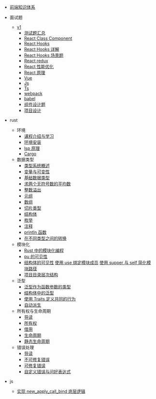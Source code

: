 - [前端知识体系](http://127.0.0.1:3200/asset/what-is-fe/index.html)
- 面试题

  - [v1](docs/interview/v1/README.md)
    - [测试题汇总](docs/interview/v1/测试题汇总.md)
    - [React Class Component](docs/interview/v1/react.class.component.md)
    - [React Hooks](docs/interview/v1/react.hooks.md)
    - [React Hooks 详解](docs/interview/v1/react.hooks详解.md)
    - [React Hooks 场景题](docs/interview/v1/react.hooks.场景题.md)
    - [React redux](docs/interview/v1/react.redux.md)
    - [React 性能优化](docs/interview/v1/react性能优化.md)
    - [React 原理](docs/interview/v1/react原理.md)
    - [Vue](docs/interview/v1/vue.md)
    - [Js](docs/interview/v1/js.md)
    - [Ts](docs/interview/v1/typescript.md)
    - [webpack](docs/interview/v1/webpack.md)
    - [babel](docs/interview/v1/babel.md)
    - [组件设计题](docs/interview/v1/react_vue_组件设计题.md)
    - [项目设计](docs/interview/v1/项目设计.md)

- rust

  - 环境
    - [课程介绍与学习](docs/rust/1-环境/1-1课程介绍与学习指南.md)
    - [环境安装](docs/rust/1-环境/2-1环境安装.md)
    - [lsp 原理](docs/rust/1-环境/2-2lsp原理.md)
    - [Cargo](docs/rust/1-环境/2-4Cargo.md)
  - 数据类型
    - [类型系统概述](docs/rust/3-数据类型/3-2%E7%B1%BB%E5%9E%8B%E7%B3%BB%E7%BB%9F%E6%A6%82%E8%BF%B0.md)
    - [变量与可变性](docs/rust/3-数据类型/3-3%E5%8F%98%E9%87%8F%E5%92%8C%E5%8F%AF%E5%8F%98%E6%80%A7.md)
    - [基础数据类型](docs/rust/3-数据类型/3-4%E5%9F%BA%E7%A1%80%E6%95%B0%E6%8D%AE%E7%B1%BB%E5%9E%8B.md)
    - [求两个无符号数的平均数](docs/rust/3-数据类型/3-5%E6%B1%82%E4%B8%A4%E4%B8%AA%E6%97%A0%E7%AC%A6%E5%8F%B7%E6%95%B0%E7%9A%84%E5%B9%B3%E5%9D%87%E6%95%B0.md)
    - [整数溢出](docs/rust/3-数据类型/3-6%E6%95%B4%E6%95%B0%E6%BA%A2%E5%87%BA.md)
    - [元组](docs/rust/3-数据类型/3-7%E5%85%83%E7%BB%84.md)
    - [数组](docs/rust/3-数据类型/3-8%E6%95%B0%E7%BB%84.md)
    - [切片类型](docs/rust/3-数据类型/3-9%E5%88%87%E7%89%87%E7%B1%BB%E5%9E%8B.md)
    - [结构体](docs/rust/3-数据类型/3-10%E7%BB%93%E6%9E%84%E4%BD%93.md)
    - [枚举](docs/rust/3-数据类型/3-11%E6%9E%9A%E4%B8%BE.md)
    - [注释](docs/rust/3-数据类型/3-12%E6%B3%A8%E9%87%8A.md)
    - [println 函数](docs/rust/3-数据类型/3-13println%E5%87%BD%E6%95%B0.md)
    - [在不同类型之间的转换](docs/rust/3-数据类型/3-14%E5%9C%A8%E4%B8%8D%E5%90%8C%E7%B1%BB%E5%9E%8B%E4%B9%8B%E9%97%B4%E7%9A%84%E8%BD%AC%E6%8D%A2.md)
  - 模块化
    - [Rust 中的模块化编程](docs/rust/5-模块化/5-2Rust%E4%B8%AD%E7%9A%84%E6%A8%A1%E5%9D%97%E5%8C%96%E7%BC%96%E7%A8%8B.md)
    - [pu 的可见性](docs/rust/5-模块化/5-3pu%E7%9A%84%E5%8F%AF%E8%A7%81%E6%80%A7.md)
    - [结构体的可见性](docs/rust/5-模块化/5-4%E7%BB%93%E6%9E%84%E4%BD%93%E7%9A%84%E5%8F%AF%E8%A7%81%E6%80%A7.md)
      [使用 use 绑定模块成员](docs/rust/5-模块化/5-5%E4%BD%BF%E7%94%A8use%E7%BB%91%E5%AE%9A%E6%A8%A1%E5%9D%97%E6%88%90%E5%91%98.md)
      [使用 supper 与 self 简化模块路径](docs/rust/5-模块化/5-6%E4%BD%BF%E7%94%A8super%E4%B8%8Eself%E7%AE%80%E5%8C%96%E6%A8%A1%E5%9D%97%E8%B7%AF%E5%BE%84.md)
    - [项目目录层次结构](docs/rust/5-模块化/5-7%E9%A1%B9%E7%9B%AE%E7%9B%AE%E5%BD%95%E5%B1%82%E6%AC%A1%E7%BB%93%E6%9E%84.md)
  - 泛型
    - [泛型作为函数参数的类型](docs/rust/6-泛型/6-2%E6%B3%9B%E5%9E%8B%E4%BD%9C%E4%B8%BA%E5%87%BD%E6%95%B0%E5%8F%82%E6%95%B0%E7%9A%84%E7%B1%BB%E5%9E%8B.md)
    - [结构体中的泛型](docs/rust/6-泛型/6-3%E7%BB%93%E6%9E%84%E4%BD%93%E4%B8%AD%E7%9A%84%E6%B3%9B%E5%9E%8B.md)
    - [使用 Traits 定义共同的行为](docs/rust/6-泛型/6-4%E4%BD%BF%E7%94%A8Traits%E5%AE%9A%E4%B9%89%E5%85%B1%E5%90%8C%E7%9A%84%E8%A1%8C%E4%B8%BA.md)
    - [自动派生](docs/rust/6-泛型/6-5%E8%87%AA%E5%8A%A8%E6%B4%BE%E7%94%9F.md)
  - 所有权与生命周期
    - [导读](docs/rust/7-所有权与生命周期/7-1%E5%AF%BC%E8%AF%BB.md)
    - [所有权](docs/rust/7-所有权与生命周期/7-2%E6%89%80%E6%9C%89%E6%9D%83.md)
    - [借用](docs/rust/7-所有权与生命周期/7-3%E5%80%9F%E7%94%A8.md)
    - [生命周期](docs/rust/7-所有权与生命周期/7-4%E7%94%9F%E5%91%BD%E5%91%A8%E6%9C%9F.md)
    - [静态生命周期](docs/rust/7-所有权与生命周期/7-5%E9%9D%99%E6%80%81%E7%94%9F%E5%91%BD%E5%91%A8%E6%9C%9F.md)
  - 错误处理
    - [导读](docs/rust/8-%E9%94%99%E8%AF%AF%E5%A4%84%E7%90%86/8-1%E5%AF%BC%E8%AF%BB.md)
    - [不可修复错误](docs/rust/8-%E9%94%99%E8%AF%AF%E5%A4%84%E7%90%86/8-2%E4%B8%8D%E5%8F%AF%E6%81%A2%E5%A4%8D%E9%94%99%E8%AF%AF.md)
    - [可修复错误](docs/rust/8-%E9%94%99%E8%AF%AF%E5%A4%84%E7%90%86/8-3%E5%8F%AF%E6%81%A2%E5%A4%8D%E9%94%99%E8%AF%AF.md)
    - [自定义错误与问好表达式](docs/rust/8-%E9%94%99%E8%AF%AF%E5%A4%84%E7%90%86/8-4%E8%87%AA%E5%AE%9A%E4%B9%89%E9%94%99%E8%AF%AF%E4%B8%8E%E9%97%AE%E5%8F%B7%E8%A1%A8%E8%BE%BE%E5%BC%8F.md)

- js
  - [实现 new_apply_call_bind 底层逻辑](docs/js/4-%E5%AE%9E%E7%8E%B0new_apply_call_bind%E5%BA%95%E5%B1%82%E9%80%BB%E8%BE%91.md)
